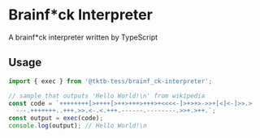 # Brainf\*ck Interpreter

A brainf\*ck interpreter written by TypeScript

## Usage

```ts
import { exec } from '@tktb-tess/brainf_ck-interpreter';

// sample that outputs 'Hello World!\n' from wikipedia
const code = `++++++++[>++++[>++>+++>+++>+<<<<-]>+>+>->>+[<]<-]>>.>
  ---.+++++++..+++.>>.<-.<.+++.------.--------.>>+.>++.`;
const output = exec(code);
console.log(output); // Hello World!\n
```
